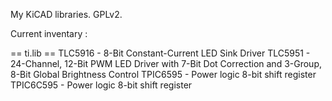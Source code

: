 My KiCAD libraries. GPLv2.

Current inventary :

== ti.lib ==
TLC5916 - 8-Bit Constant-Current LED Sink Driver
TLC5951 - 24-Channel, 12-Bit PWM LED Driver with 7-Bit Dot Correction and 3-Group, 8-Bit Global Brightness Control
TPIC6595 - Power logic 8-bit shift register
TPIC6C595 - Power logic 8-bit shift register
